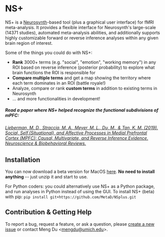 # NS+
NS+ is a [Neurosynth](www.neurosynth.org)-based tool (plus a graphical user interface) for fMRI meta-analysis. It provides a flexible interface for Neurosynth's large-scale (14371 studies), automated meta-analysis abilities, and additionally supports highly customizable forward or reverse inference analyses within any given brain region of interest.

Some of the things you could do with NS+:
- **Rank** 3000+ terms (e.g. "social", "emotion", "working memory") in any ROI based on reverse inference (posterior probability) to explore what brain functions the ROI is responsible for
- **Compare multiple terms** and get a map showing the territory where each term dominates in an ROI (battle royale!)
- Analyze, compare or rank **custom terms** in addition to existing terms in Neurosynth
- ... and more functionalities in development!

##### Read a paper where NS+ helped recognize the functional subdivisions of mPFC:
###### [Lieberman, M. D., Straccia, M. A., Meyer, M. L., Du, M., & Tan, K. M. (2019). *Social, Self,(Situational), and Affective Processes in Medial Prefrontal Cortex (MPFC): Causal, Multivariate, and Reverse Inference Evidence.* Neuroscience & Biobehavioral Reviews.](http://www.scn.ucla.edu/pdf/Lieberman(2019)NBR.pdf)

## Installation
You can now download a beta version for MacOS [here](https://github.com/MetaD/NSplus/releases). **No need to install anything** -- just unzip it and start to use.

For Python coders: you could alternatively use NS+ as a Python package, and run analyses in Python instead of using the GUI. To install NS+ (beta) with pip: `pip install git+https://github.com/MetaD/NSplus.git`

## Contribution & Getting Help
To report a bug, request a feature, or ask a question, please [create a new issue](https://github.com/MetaD/NSplus/issues/new) or contact Meng Du <<mengdu@umich.edu>>.
